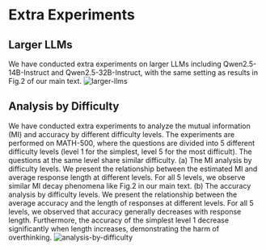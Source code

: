 # Extra Experiments

## Larger LLMs
We have conducted extra experiments on larger LLMs including Qwen2.5-14B-Instruct and Qwen2.5-32B-Instruct, with the same setting as results in Fig.2 of our main text. 
![larger-llms](https://github.com/user-attachments/assets/f43892ec-afa9-4ce5-b237-556e8e9fb5cb)

## Analysis by Difficulty
We have conducted extra experiments to analyze the mutual information (MI) and accuracy by different difficulty levels. The experiments are performed on MATH-500, where the questions are divided into 5 different difficulty levels (level 1 for the simplest, level 5 for the most difficult). The questions at the same level share similar difficulty. 
(a) The MI analysis by difficulty levels. We present the relationship between the estimated MI and average response length at different levels. For all 5 levels, we observe similar MI decay phenomena like Fig.2 in our main text. 
(b) The accuracy analysis by difficulty levels. We present the relationship between the average accuracy and the length of responses at different levels. For all 5 levels, we observed that accuracy generally decreases with response length. Furthermore, the accuracy of the simplest level 1 decrease significantly when length increases, demonstrating the harm of overthinking. 
![analysis-by-difficulty](https://github.com/user-attachments/assets/d2bab19c-6c1f-4fae-9728-4f4ef9ec317d)
